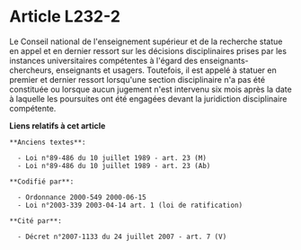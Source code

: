 # Article L232-2

Le Conseil national de l'enseignement supérieur et de la recherche statue en appel et en dernier ressort sur les décisions
disciplinaires prises par les instances universitaires compétentes à l'égard des enseignants-chercheurs, enseignants et
usagers. Toutefois, il est appelé à statuer en premier et dernier ressort lorsqu'une section disciplinaire n'a pas été
constituée ou lorsque aucun jugement n'est intervenu six mois après la date à laquelle les poursuites ont été engagées devant
la juridiction disciplinaire compétente.

**Liens relatifs à cet article**

	**Anciens textes**:

	  - Loi n°89-486 du 10 juillet 1989 - art. 23 (M)
	  - Loi n°89-486 du 10 juillet 1989 - art. 23 (Ab)

	**Codifié par**:

	  - Ordonnance 2000-549 2000-06-15
	  - Loi n°2003-339 2003-04-14 art. 1 (loi de ratification)

	**Cité par**:

	  - Décret n°2007-1133 du 24 juillet 2007 - art. 7 (V)
